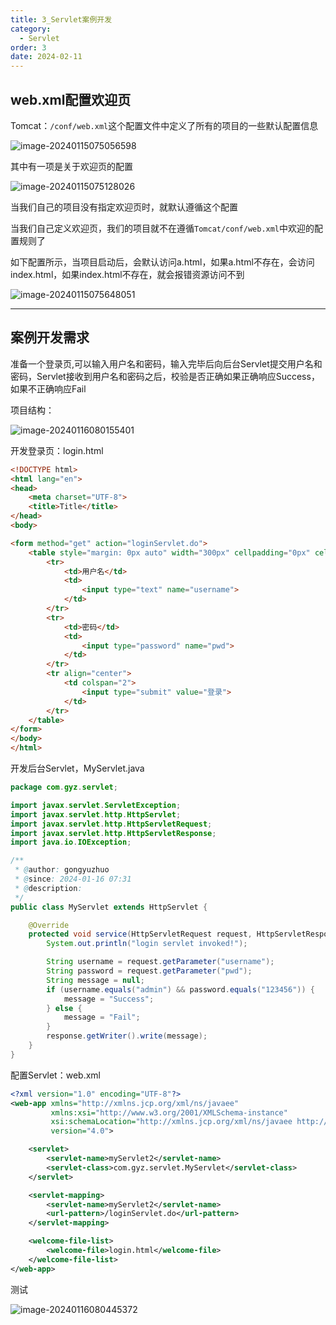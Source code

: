```yaml
---
title: 3_Servlet案例开发
category:
  - Servlet
order: 3
date: 2024-02-11
---
```


<!-- more -->

## web.xml配置欢迎页

Tomcat：`/conf/web.xml`这个配置文件中定义了所有的项目的一些默认配置信息

![image-20240115075056598](https://studyimages.oss-cn-beijing.aliyuncs.com/img/Servlet/202401/cd4fbec65d145877.png)

其中有一项是关于欢迎页的配置

![image-20240115075128026](https://studyimages.oss-cn-beijing.aliyuncs.com/img/Servlet/202401/37fcd515898d8d99.png)

当我们自己的项目没有指定欢迎页时，就默认遵循这个配置

当我们自己定义欢迎页，我们的项目就不在遵循`Tomcat/conf/web.xml`中欢迎的配置规则了

如下配置所示，当项目启动后，会默认访问a.html，如果a.html不存在，会访问index.html，如果index.html不存在，就会报错资源访问不到

![image-20240115075648051](https://studyimages.oss-cn-beijing.aliyuncs.com/img/Servlet/202401/61955e9fee00c5d7.png)

---

## 案例开发需求

准备一个登录页,可以输入用户名和密码，输入完毕后向后台Servlet提交用户名和密码，Servlet接收到用户名和密码之后，校验是否正确如果正确响应Success，如果不正确响应Fail

项目结构：

![image-20240116080155401](https://studyimages.oss-cn-beijing.aliyuncs.com/img/Servlet/202401/02f54156ef8ce7b6.png)

开发登录页：login.html

```html
<!DOCTYPE html>
<html lang="en">
<head>
    <meta charset="UTF-8">
    <title>Title</title>
</head>
<body>

<form method="get" action="loginServlet.do">
    <table style="margin: 0px auto" width="300px" cellpadding="0px" cellspacing="0px" border="1px">
        <tr>
            <td>用户名</td>
            <td>
                <input type="text" name="username">
            </td>
        </tr>
        <tr>
            <td>密码</td>
            <td>
                <input type="password" name="pwd">
            </td>
        </tr>
        <tr align="center">
            <td colspan="2">
                <input type="submit" value="登录">
            </td>
        </tr>
    </table>
</form>
</body>
</html>
```

开发后台Servlet，MyServlet.java

```java
package com.gyz.servlet;

import javax.servlet.ServletException;
import javax.servlet.http.HttpServlet;
import javax.servlet.http.HttpServletRequest;
import javax.servlet.http.HttpServletResponse;
import java.io.IOException;

/**
 * @author: gongyuzhuo
 * @since: 2024-01-16 07:31
 * @description:
 */
public class MyServlet extends HttpServlet {

    @Override
    protected void service(HttpServletRequest request, HttpServletResponse response) throws ServletException, IOException {
        System.out.println("login servlet invoked!");

        String username = request.getParameter("username");
        String password = request.getParameter("pwd");
        String message = null;
        if (username.equals("admin") && password.equals("123456")) {
            message = "Success";
        } else {
            message = "Fail";
        }
        response.getWriter().write(message);
    }
}
```

配置Servlet：web.xml

```xml
<?xml version="1.0" encoding="UTF-8"?>
<web-app xmlns="http://xmlns.jcp.org/xml/ns/javaee"
         xmlns:xsi="http://www.w3.org/2001/XMLSchema-instance"
         xsi:schemaLocation="http://xmlns.jcp.org/xml/ns/javaee http://xmlns.jcp.org/xml/ns/javaee/web-app_4_0.xsd"
         version="4.0">

    <servlet>
        <servlet-name>myServlet2</servlet-name>
        <servlet-class>com.gyz.servlet.MyServlet</servlet-class>
    </servlet>

    <servlet-mapping>
        <servlet-name>myServlet2</servlet-name>
        <url-pattern>/loginServlet.do</url-pattern>
    </servlet-mapping>

    <welcome-file-list>
        <welcome-file>login.html</welcome-file>
    </welcome-file-list>
</web-app>
```

测试

![image-20240116080445372](https://studyimages.oss-cn-beijing.aliyuncs.com/img/Servlet/202401/d8a0335dbf7b3f3f.png)